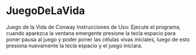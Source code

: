 # JuegoDeLaVida
Juego de la Vida de Conway
Instrucciones de Uso:
Ejecute el programa, cuando aparezca la ventana emergente presione la tecla espacio para poner pausa al juego y poder poner las células vivas iniciales, luego de esto presiona nuevamente la tecla espacio y el juego iniciara.
